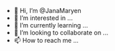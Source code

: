 - 👋 Hi, I’m @JanaMaryen
- 👀 I’m interested in ...
- 🌱 I’m currently learning ...
- 💞️ I’m looking to collaborate on ...
- 📫 How to reach me ...

<!---
JanaMaryen/JanaMaryen is a ✨ special ✨ repository because its `README.md` (this file) appears on your GitHub profile.
You can click the Preview link to take a look at your changes.
--->
